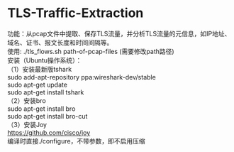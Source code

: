 # TLS-Traffic-Extraction
功能：从pcap文件中提取、保存TLS流量，并分析TLS流量的元信息，如IP地址、域名、证书、报文长度和时间间隔等。  
使用: ./tls_flows.sh path-of-pcap-files  (需要修改path路径)  
安装（Ubuntu操作系统）：  
（1）安装最新版tshark  
sudo add-apt-repository ppa:wireshark-dev/stable  
sudo apt-get update  
sudo apt-get install tshark  
（2）安装bro  
sudo apt-get install bro  
sudo apt-get install bro-cut  
（3）安装Joy  
https://github.com/cisco/joy  
编译时直接./configure，不带参数，即不启用压缩
